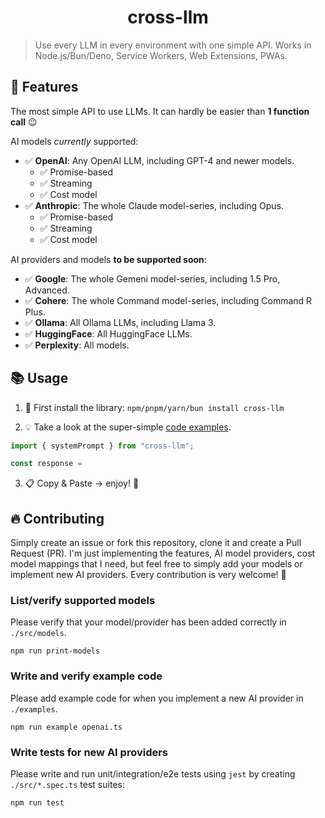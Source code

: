 <span align="center">

  # cross-llm

</span>

> Use every LLM in every environment with one simple API. Works in Node.js/Bun/Deno, Service Workers, Web Extensions, PWAs.

## 🌟 Features

The most simple API to use LLMs. It can hardly be easier than **1 function call** 😉

AI models _currently_ supported:
-  ✅ **OpenAI**: Any OpenAI LLM, including GPT-4 and newer models.
   - ✅ Promise-based
   - ✅ Streaming 
   - ✅ Cost model 
-  ✅ **Anthropic**: The whole Claude model-series, including Opus.
   - ✅ Promise-based
   - ✅ Streaming 
   - ✅ Cost model 

AI providers and models **to be supported soon**:
-  ✅ **Google**: The whole Gemeni model-series, including 1.5 Pro, Advanced.
-  ✅ **Cohere**: The whole Command model-series, including Command R Plus.
-  ✅ **Ollama**: All Ollama LLMs, including Llama 3.
-  ✅ **HuggingFace**: All HuggingFace LLMs.
-  ✅ **Perplexity**: All models.

## 📚 Usage

1. 🔨 First install the library:
`npm/pnpm/yarn/bun install cross-llm`

2. 💡 Take a look at the super-simple [code examples](./examples/).

```ts
import { systemPrompt } from "cross-llm";

const response = 
```

3. 📋 Copy & Paste -> enjoy! 🎉

## 🔥 Contributing

Simply create an issue or fork this repository, clone it and create a Pull Request (PR).
I'm just implementing the features, AI model providers, cost model mappings that I need,
but feel free to simply add your models or implement new AI providers. 
Every contribution is very welcome! 🤗

### List/verify supported models

Please verify that your model/provider has been added correctly in `./src/models`.

`npm run print-models`

### Write and verify example code

Please add example code for when you implement a new AI provider in `./examples`.

`npm run example openai.ts`

### Write tests for new AI providers

Please write and run unit/integration/e2e tests using `jest` by creating `./src/*.spec.ts` test suites:

`npm run test`

